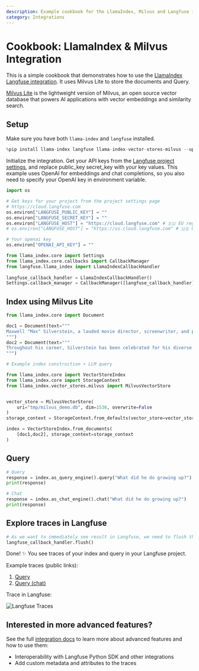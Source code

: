 ```yaml
---
description: Example cookbook for the LlamaIndex, Milvus and Langfuse integration.
category: Integrations
---
```


# Cookbook: LlamaIndex & Milvus Integration

This is a simple cookbook that demonstrates how to use the [LlamaIndex Langfuse integration](https://langfuse.com/docs/integrations/llama-index/get-started). It uses Milvus Lite to store the documents and Query.

[Milvus Lite](https://github.com/milvus-io/milvus-lite/) is the lightweight version of Milvus, an open source vector database that powers AI applications with vector embeddings and similarity search.

## Setup

Make sure you have both `llama-index` and `langfuse` installed.


```python
%pip install llama-index langfuse llama-index-vector-stores-milvus --upgrade
```

Initialize the integration. Get your API keys from the [Langfuse project settings](https://cloud.langfuse.com), and replace public_key secret_key with your key values. This example uses OpenAI for embeddings and chat completions, so you also need to specify your OpenAI key in environment variable.


```python
import os

# Get keys for your project from the project settings page
# https://cloud.langfuse.com
os.environ["LANGFUSE_PUBLIC_KEY"] = ""
os.environ["LANGFUSE_SECRET_KEY"] = ""
os.environ["LANGFUSE_HOST"] = "https://cloud.langfuse.com" # 🇪🇺 EU region
# os.environ["LANGFUSE_HOST"] = "https://us.cloud.langfuse.com" # 🇺🇸 US region

# Your openai key
os.environ["OPENAI_API_KEY"] = ""
```


```python
from llama_index.core import Settings
from llama_index.core.callbacks import CallbackManager
from langfuse.llama_index import LlamaIndexCallbackHandler
 
langfuse_callback_handler = LlamaIndexCallbackHandler()
Settings.callback_manager = CallbackManager([langfuse_callback_handler])
```

## Index using Milvus Lite


```python
from llama_index.core import Document

doc1 = Document(text="""
Maxwell "Max" Silverstein, a lauded movie director, screenwriter, and producer, was born on October 25, 1978, in Boston, Massachusetts. A film enthusiast from a young age, his journey began with home movies shot on a Super 8 camera. His passion led him to the University of Southern California (USC), majoring in Film Production. Eventually, he started his career as an assistant director at Paramount Pictures. Silverstein's directorial debut, “Doors Unseen,” a psychological thriller, earned him recognition at the Sundance Film Festival and marked the beginning of a successful directing career.
""")
doc2 = Document(text="""
Throughout his career, Silverstein has been celebrated for his diverse range of filmography and unique narrative technique. He masterfully blends suspense, human emotion, and subtle humor in his storylines. Among his notable works are "Fleeting Echoes," "Halcyon Dusk," and the Academy Award-winning sci-fi epic, "Event Horizon's Brink." His contribution to cinema revolves around examining human nature, the complexity of relationships, and probing reality and perception. Off-camera, he is a dedicated philanthropist living in Los Angeles with his wife and two children.
""")
```


```python
# Example index construction + LLM query

from llama_index.core import VectorStoreIndex
from llama_index.core import StorageContext
from llama_index.vector_stores.milvus import MilvusVectorStore


vector_store = MilvusVectorStore(
    uri="tmp/milvus_demo.db", dim=1536, overwrite=False
)
storage_context = StorageContext.from_defaults(vector_store=vector_store)

index = VectorStoreIndex.from_documents(
    [doc1,doc2], storage_context=storage_context
)
```

## Query


```python
# Query
response = index.as_query_engine().query("What did he do growing up?")
print(response)
```


```python
# Chat
response = index.as_chat_engine().chat("What did he do growing up?")
print(response)
```

## Explore traces in Langfuse


```python
# As we want to immediately see result in Langfuse, we need to flush the callback handler
langfuse_callback_handler.flush()
```

Done! ✨ You see traces of your index and query in your Langfuse project.

Example traces (public links):
1. [Query](https://cloud.langfuse.com/project/cloramnkj0002jz088vzn1ja4/traces/2b26fc72-044f-4b0b-a3c3-485328975161)
2. [Query (chat)](https://cloud.langfuse.com/project/cloramnkj0002jz088vzn1ja4/traces/72503163-2b25-4693-9cc9-56190b8e32b9)

Trace in Langfuse:

![Langfuse Traces](https://static.langfuse.com/llamaindex-langfuse-docs.gif)


## Interested in more advanced features?

See the full [integration docs](https://langfuse.com/docs/integrations/llama-index/get-started) to learn more about advanced features and how to use them:

- Interoperability with Langfuse Python SDK and other integrations
- Add custom metadata and attributes to the traces
